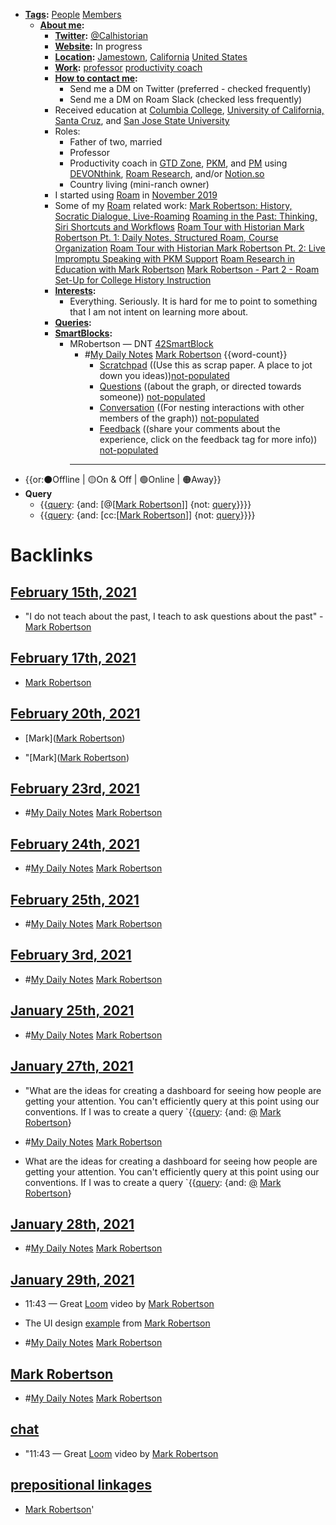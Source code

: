 - **[Tags](<Tags.md>):** [People](<People.md>) [Members](<Members.md>)
    - **[About me](<About me.md>):** 
        - **[Twitter](<Twitter.md>):** [@Calhistorian](https://www.twitter.com/calhistorian) 
        - **[Website](<Website.md>):** In progress
        - **[Location](<Location.md>):** [Jamestown](<Jamestown.md>), [California](<California.md>) [United States](<United States.md>)
        - **[Work](<Work.md>):** [professor](<professor.md>) [productivity coach](<productivity coach.md>) 
        - **[How to contact me](<How to contact me.md>):**
            - Send me a DM on Twitter (preferred - checked frequently)
            - Send me a DM on Roam Slack (checked less frequently)
        - Received education at [Columbia College](<Columbia College.md>), [University of California, Santa Cruz](<University of California, Santa Cruz.md>), and [San Jose State University](<San Jose State University.md>)
        - Roles:
            - Father of two, married
            - Professor
            - Productivity coach in [GTD Zone](<GTD Zone.md>), [PKM](<PKM.md>), and [PM](<PM.md>) using [DEVONthink](<DEVONthink.md>), [Roam Research](<Roam Research.md>), and/or [Notion.so](<Notion.so.md>)
            - Country living (mini-ranch owner)
        - I started using [Roam](<Roam.md>) in [November 2019](<November 2019.md>)
        - Some of my [Roam](<Roam.md>) related work:
            [Mark Robertson: History, Socratic Dialogue, Live-Roaming](https://www.buzzsprout.com/1194506/4875515)
            [Roaming in the Past: Thinking, Siri Shortcuts and Workflows](https://www.roambrain.com/roaming-in-the-past/)
            [Roam Tour with Historian Mark Robertson Pt. 1: Daily Notes, Structured Roam, Course Organization](https://youtu.be/O3Chd8ECy2A)
            [Roam Tour with Historian Mark Robertson Pt. 2: Live Impromptu Speaking with PKM Support](https://youtu.be/cO_z04mfG90)
            [Roam Research in Education with Mark Robertson](https://youtu.be/bSbuOPgHL3E)
            [Mark Robertson - Part 2 - Roam Set-Up for College History Instruction](https://youtu.be/_QJ6Nt2r_xg)
        - **[Interests](<Interests.md>):**
            - Everything. Seriously. It is hard for me to point to something that I am not intent on learning more about. 
        - **[Queries](<Queries.md>):**
        - **[SmartBlocks](<SmartBlocks.md>):**
            - MRobertson — DNT [42SmartBlock](<42SmartBlock.md>)
                - #[My Daily Notes](<My Daily Notes.md>) [Mark Robertson](<Mark Robertson.md>) {{word-count}}
                    - [Scratchpad](<Scratchpad.md>) ((Use this as scrap paper. A place to jot down you ideas))[not-populated](<not-populated.md>)
                    - [Questions](<Questions.md>) ((about the graph, or directed towards someone)) [not-populated](<not-populated.md>)
                    - [Conversation](<Conversation.md>) ((For nesting interactions with other members of the graph)) [not-populated](<not-populated.md>)
                    - [Feedback](<Feedback.md>) ((share your comments about the experience, click on the feedback tag for more info)) [not-populated](<not-populated.md>)
                - ---
- {{or:⚫️Offline | 🟡On & Off | 🟢Online | 🟠Away}}
- **Query**
    - {{[query](<query.md>): {and: [@[[Mark Robertson](<@[[Mark Robertson.md>)]] {not: [query](<query.md>)}}}}
    - {{[query](<query.md>): {and: [cc:[[Mark Robertson](<cc:[[Mark Robertson.md>)]] {not: [query](<query.md>)}}}}

# Backlinks
## [February 15th, 2021](<February 15th, 2021.md>)
- "I do not teach about the past, I teach to ask questions about the past" - [Mark Robertson](<Mark Robertson.md>)

## [February 17th, 2021](<February 17th, 2021.md>)
- [Mark Robertson](<Mark Robertson.md>)

## [February 20th, 2021](<February 20th, 2021.md>)
- [Mark]([Mark Robertson](<Mark Robertson.md>))

- "[Mark]([Mark Robertson](<Mark Robertson.md>))

## [February 23rd, 2021](<February 23rd, 2021.md>)
- #[My Daily Notes](<My Daily Notes.md>) [Mark Robertson](<Mark Robertson.md>)

## [February 24th, 2021](<February 24th, 2021.md>)
- #[My Daily Notes](<My Daily Notes.md>) [Mark Robertson](<Mark Robertson.md>)

## [February 25th, 2021](<February 25th, 2021.md>)
- #[My Daily Notes](<My Daily Notes.md>) [Mark Robertson](<Mark Robertson.md>)

## [February 3rd, 2021](<February 3rd, 2021.md>)
- #[My Daily Notes](<My Daily Notes.md>) [Mark Robertson](<Mark Robertson.md>)

## [January 25th, 2021](<January 25th, 2021.md>)
- #[My Daily Notes](<My Daily Notes.md>) [Mark Robertson](<Mark Robertson.md>)

## [January 27th, 2021](<January 27th, 2021.md>)
- "What are the ideas for creating a dashboard for seeing how people are getting your attention. You can't efficiently query at this point using our conventions. If I was to create a query `{{[query](<query.md>): {and: [@](<@.md>) [Mark Robertson](<Mark Robertson.md>)}

- #[My Daily Notes](<My Daily Notes.md>) [Mark Robertson](<Mark Robertson.md>)

- What are the ideas for creating a dashboard for seeing how people are getting your attention. You can't efficiently query at this point using our conventions. If I was to create a query `{{[query](<query.md>): {and: [@](<@.md>) [Mark Robertson](<Mark Robertson.md>)}

## [January 28th, 2021](<January 28th, 2021.md>)
- #[My Daily Notes](<My Daily Notes.md>) [Mark Robertson](<Mark Robertson.md>)

## [January 29th, 2021](<January 29th, 2021.md>)
- 11:43 — Great [Loom](<Loom.md>) video by [Mark Robertson](<Mark Robertson.md>)

- The UI design [example](((lRBaD3yYL))) from [Mark Robertson](<Mark Robertson.md>)

- #[My Daily Notes](<My Daily Notes.md>) [Mark Robertson](<Mark Robertson.md>)

## [Mark Robertson](<Mark Robertson.md>)
- #[My Daily Notes](<My Daily Notes.md>) [Mark Robertson](<Mark Robertson.md>)

## [chat](<chat.md>)
- "11:43 — Great [Loom](<Loom.md>) video by [Mark Robertson](<Mark Robertson.md>)

## [prepositional linkages](<prepositional linkages.md>)
- [Mark Robertson](<Mark Robertson.md>)'

